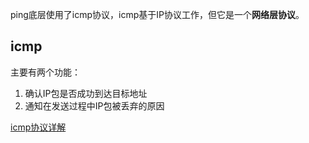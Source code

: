 ping底层使用了icmp协议，icmp基于IP协议工作，但它是一个**网络层协议**。



## icmp

主要有两个功能：

1. 确认IP包是否成功到达目标地址
2. 通知在发送过程中IP包被丢弃的原因





[icmp协议详解](https://blog.csdn.net/baidu_37964071/article/details/80514340)

